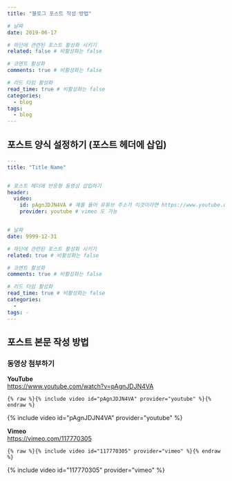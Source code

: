 ```yaml
---
title: "블로그 포스트 작성 방법"

# 날짜
date: 2019-06-17

# 하단에 관련된 포스트 활성화 시키기
related: false # 비활성화는 false

# 코멘트 활성화
comments: true # 비활성화는 false

# 리드 타임 활성화
read_time: true # 비활성화는 false
categories:
  - blog
tags:
  - blog
---
```


## 포스트 양식 설정하기 (포스트 헤더에 삽입)

```yaml
---
title: "Title Name"


# 포스트 헤더에 반응형 동영상 삽입하기
header:
  video:
    id: pAgnJDJN4VA # 예를 들어 유튜브 주소가 이것이라면 https://www.youtube.com/watch?v=pAgnJDJN4VA
    provider: youtube # vimeo 도 가능


# 날짜
date: 9999-12-31

# 하단에 관련된 포스트 활성화 시키기
related: true # 비활성화는 false

# 코멘트 활성화
comments: true # 비활성화는 false

# 리드 타임 활성화
read_time: true # 비활성화는 false
categories:
  -
tags: -
---
```

## 포스트 본문 작성 방법

### 동영상 첨부하기

**YouTube**  
<https://www.youtube.com/watch?v=pAgnJDJN4VA>

```liquid
{% raw %}{% include video id="pAgnJDJN4VA" provider="youtube" %}{% endraw %}
```

{% include video id="pAgnJDJN4VA" provider="youtube" %}

**Vimeo**  
<https://vimeo.com/117770305>

```liquid
{% raw %}{% include video id="117770305" provider="vimeo" %}{% endraw %}
```

{% include video id="117770305" provider="vimeo" %}
